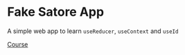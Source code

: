 # Fake Satore App 

A simple web app to learn `useReducer`, `useContext` and `useId`

[Course](https://www.youtube.com/watch?v=7iobxzd_2wY&list=PLUofhDIg_38q4D0xNWp7FEHOTcZhjWJ29)